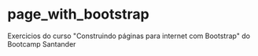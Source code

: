 # page_with_bootstrap
Exercicios do curso "Construindo páginas para internet com Bootstrap" do Bootcamp Santander 
